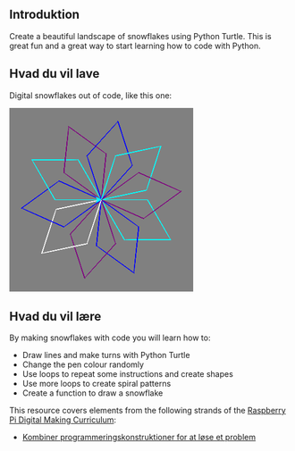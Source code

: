 ## Introduktion

Create a beautiful landscape of snowflakes using Python Turtle. This is great fun and a great way to start learning how to code with Python.

## Hvad du vil lave

Digital snowflakes out of code, like this one:

![snowflake](images/makeasnowflake.png)

## Hvad du vil lære

By making snowflakes with code you will learn how to:

- Draw lines and make turns with Python Turtle
- Change the pen colour randomly
- Use loops to repeat some instructions and create shapes
- Use more loops to create spiral patterns
- Create a function to draw a snowflake

This resource covers elements from the following strands of the [Raspberry Pi Digital Making Curriculum](https://www.raspberrypi.org/curriculum/):

- [Kombiner programmeringskonstruktioner for at løse et problem](https://www.raspberrypi.org/curriculum/programming/builder)